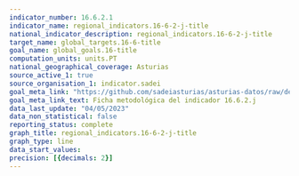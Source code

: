 ```yaml
---
indicator_number: 16.6.2.1
indicator_name: regional_indicators.16-6-2-j-title
national_indicator_description: regional_indicators.16-6-2-j-title
target_name: global_targets.16-6-title
goal_name: global_goals.16-title
computation_units: units.PT
national_geographical_coverage: Asturias
source_active_1: true
source_organisation_1: indicator.sadei
goal_meta_link: "https://github.com/sadeiasturias/asturias-datos/raw/develop/descargas/metodologia/16.6.2.j.pdf"
goal_meta_link_text: Ficha metodológica del indicador 16.6.2.j
data_last_update: "04/05/2023"
data_non_statistical: false
reporting_status: complete
graph_title: regional_indicators.16-6-2-j-title
graph_type: line
data_start_values:  
precision: [{decimals: 2}]
---
```

